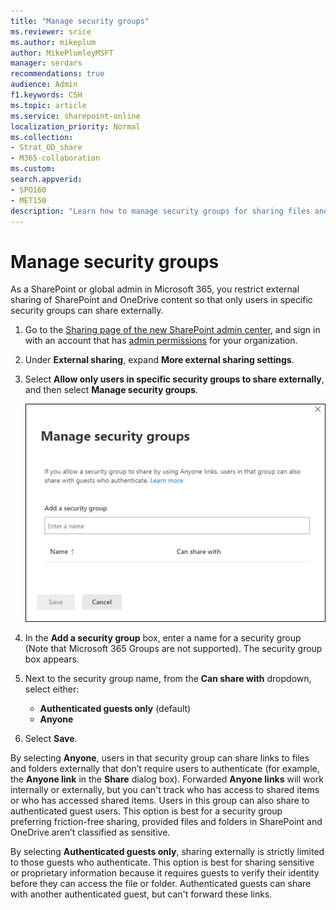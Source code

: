 ```yaml
---
title: "Manage security groups"
ms.reviewer: srice
ms.author: mikeplum
author: MikePlumleyMSFT
manager: serdars
recommendations: true
audience: Admin
f1.keywords: CSH
ms.topic: article
ms.service: sharepoint-online
localization_priority: Normal
ms.collection:  
- Strat_OD_share
- M365-collaboration
ms.custom:
search.appverid:
- SPO160
- MET150
description: "Learn how to manage security groups for sharing files and folders in SharePoint and OneDrive."
---
```


# Manage security groups

As a SharePoint or global admin in Microsoft 365, you restrict external sharing of SharePoint and OneDrive content so that only users in specific security groups can share externally.
  
1. Go to the [Sharing page of the new SharePoint admin center](https://admin.microsoft.com/sharepoint?page=sharing&modern=true), and sign in with an account that has [admin permissions](./sharepoint-admin-role.md) for your organization.

2. Under **External sharing**, expand **More external sharing settings**.

3. Select **Allow only users in specific security groups to share externally**, and then select **Manage security groups**.

    ![Manage security groups](media/manage-security-groups.png)

4. In the **Add a security group** box, enter a name for a security group (Note that Microsoft 365 Groups are not supported). The security group box appears.

5. Next to the security group name, from the **Can share with** dropdown, select either:

    - **Authenticated guests only** (default)
    - **Anyone**

6. Select **Save**.

By selecting **Anyone**, users in that security group can share links to files and folders externally that don’t require users to authenticate (for example, the **Anyone link** in the **Share** dialog box). Forwarded **Anyone links** will work internally or externally, but you can't track who has access to shared items or who has accessed shared items. Users in this group can also share to authenticated guest users. This option is best for a security group preferring friction-free sharing, provided files and folders in SharePoint and OneDrive aren’t classified as sensitive.

By selecting **Authenticated guests only**, sharing externally is strictly limited to those guests who authenticate. This option is best for sharing sensitive or proprietary information because it requires guests to verify their identity before they can access the file or folder. Authenticated guests can share with another authenticated guest, but can't forward these links.

